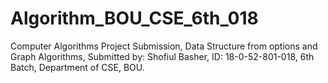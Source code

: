 # Algorithm_BOU_CSE_6th_018
Computer Algorithms Project Submission,
Data Structure from options and Graph Algorithms,
Submitted by: Shofiul Basher,
ID: 18-0-52-801-018,
6th Batch,
Department of CSE, BOU.
